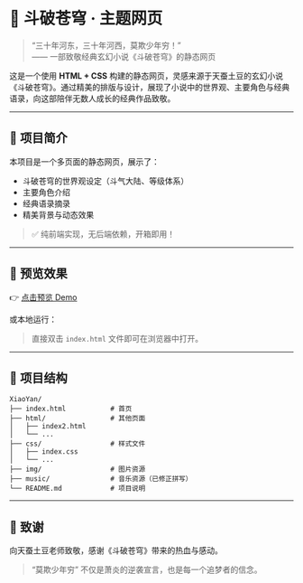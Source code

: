 # 🌌 斗破苍穹 · 主题网页

> “三十年河东，三十年河西，莫欺少年穷！”  
> —— 一部致敬经典玄幻小说《斗破苍穹》的静态网页

这是一个使用 **HTML + CSS** 构建的静态网页，灵感来源于天蚕土豆的玄幻小说《斗破苍穹》。通过精美的排版与设计，展现了小说中的世界观、主要角色与经典语录，向这部陪伴无数人成长的经典作品致敬。

---

## 📖 项目简介

本项目是一个多页面的静态网页，展示了：

- 斗破苍穹的世界观设定（斗气大陆、等级体系）
- 主要角色介绍
- 经典语录摘录
- 精美背景与动态效果

> ✅ 纯前端实现，无后端依赖，开箱即用！

---

## 🚀 预览效果

👉 [点击预览 Demo](https://frefsd.github.io/xiaoyan/)

或本地运行：
> 直接双击 `index.html` 文件即可在浏览器中打开。

---

## 📁 项目结构
```
XiaoYan/
├── index.html           # 首页
├── html/                # 其他页面
│   ├── index2.html
│   └── ...
├── css/                 # 样式文件
│   ├── index.css
│   └── ...
├── img/                 # 图片资源
├── music/               # 音乐资源（已修正拼写）
└── README.md            # 项目说明
```

---

## 🙏 致谢

向天蚕土豆老师致敬，感谢《斗破苍穹》带来的热血与感动。

> “莫欺少年穷” 不仅是萧炎的逆袭宣言，也是每一个追梦者的信念。